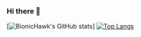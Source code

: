 ### Hi there 👋

[![BionicHawk's GitHub stats](https://github-readme-stats.vercel.app/api?username=bionichawk&show_icons=true&theme=radical)]
[![Top Langs](https://github-readme-stats.vercel.app/api/top-langs/?username=bionichawk&layout=donut)](https://github.com/anuraghazra/github-readme-stats)

<!--
**BionicHawk/BionicHawk** is a ✨ _special_ ✨ repository because its `README.md` (this file) appears on your GitHub profile.

Here are some ideas to get you started:

- 🔭 I’m currently working on ...
- 🌱 I’m currently learning ...
- 👯 I’m looking to collaborate on ...
- 🤔 I’m looking for help with ...
- 💬 Ask me about ...
- 📫 How to reach me: ...
- 😄 Pronouns: ...
- ⚡ Fun fact: ...
-->
